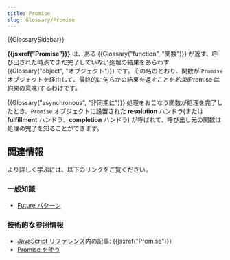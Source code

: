 ```yaml
---
title: Promise
slug: Glossary/Promise
---
```


{{GlossarySidebar}}

**{{jsxref("Promise")}}** は、ある {{Glossary("function", "関数")}} が返す、呼び出された時点でまだ完了していない処理の結果をあらわす {{Glossary("object", "オブジェクト")}} です。その名のとおり、関数が `Promise` オブジェクトを経由して、最終的に何らかの結果を返すことを*約束*(Promise は約束の意味)するわけです。

{{Glossary("asynchronous", "非同期に")}} 処理をおこなう関数が処理を完了したとき、`Promise` オブジェクトに設置された **resolution** ハンドラ(または **fulfillment** ハンドラ、**completion** ハンドラ) が呼ばれて、呼び出し元の関数は処理の完了を知ることができます。

## 関連情報

より詳しく学ぶには、以下のリンクをご覧ください。

### 一般知識

- [Future パターン](https://ja.wikipedia.org/wiki/Future_パターン)

### 技術的な参照情報

- [JavaScript リファレンス](/ja/docs/Web/JavaScript/Reference)内の記事: {{jsxref("Promise")}}
- [Promise を使う](/ja/docs/Web/JavaScript/Guide/Using_promises)
